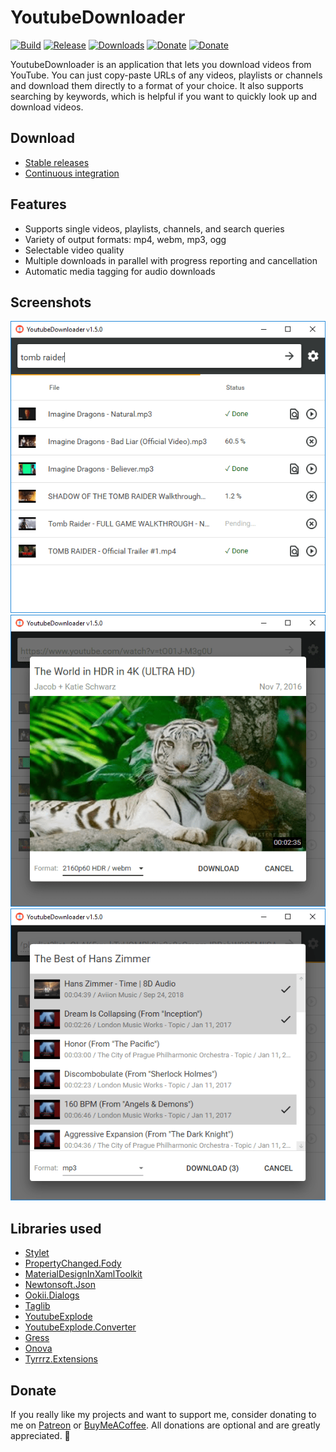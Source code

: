 # YoutubeDownloader

[![Build](https://img.shields.io/appveyor/ci/Tyrrrz/YoutubeDownloader/master.svg)](https://ci.appveyor.com/project/Tyrrrz/YoutubeDownloader)
[![Release](https://img.shields.io/github/release/Tyrrrz/YoutubeDownloader.svg)](https://github.com/Tyrrrz/YoutubeDownloader/releases)
[![Downloads](https://img.shields.io/github/downloads/Tyrrrz/YoutubeDownloader/total.svg)](https://github.com/Tyrrrz/YoutubeDownloader/releases)
[![Donate](https://img.shields.io/badge/patreon-donate-yellow.svg)](https://patreon.com/tyrrrz)
[![Donate](https://img.shields.io/badge/buymeacoffee-donate-yellow.svg)](https://buymeacoffee.com/tyrrrz)

YoutubeDownloader is an application that lets you download videos from YouTube. You can just copy-paste URLs of any videos, playlists or channels and download them directly to a format of your choice. It also supports searching by keywords, which is helpful if you want to quickly look up and download videos.

## Download

- [Stable releases](https://github.com/Tyrrrz/YoutubeDownloader/releases)
- [Continuous integration](https://ci.appveyor.com/project/Tyrrrz/YoutubeDownloader)

## Features

- Supports single videos, playlists, channels, and search queries
- Variety of output formats: mp4, webm, mp3, ogg
- Selectable video quality
- Multiple downloads in parallel with progress reporting and cancellation
- Automatic media tagging for audio downloads

## Screenshots

![list](.screenshots/list.png)
![single](.screenshots/single.png)
![multiple](.screenshots/multiple.png)

## Libraries used

- [Stylet](https://github.com/canton7/Stylet)
- [PropertyChanged.Fody](https://github.com/Fody/PropertyChanged)
- [MaterialDesignInXamlToolkit](https://github.com/ButchersBoy/MaterialDesignInXamlToolkit)
- [Newtonsoft.Json](https://github.com/JamesNK/Newtonsoft.Json)
- [Ookii.Dialogs](https://github.com/caioproiete/ookii-dialogs-wpf)
- [Taglib](https://github.com/mono/taglib-sharp)
- [YoutubeExplode](https://github.com/Tyrrrz/YoutubeExplode)
- [YoutubeExplode.Converter](https://github.com/Tyrrrz/YoutubeExplode.Converter)
- [Gress](https://github.com/Tyrrrz/Gress)
- [Onova](https://github.com/Tyrrrz/Onova)
- [Tyrrrz.Extensions](https://github.com/Tyrrrz/Extensions)

## Donate

If you really like my projects and want to support me, consider donating to me on [Patreon](https://patreon.com/tyrrrz) or [BuyMeACoffee](https://buymeacoffee.com/tyrrrz). All donations are optional and are greatly appreciated. 🙏